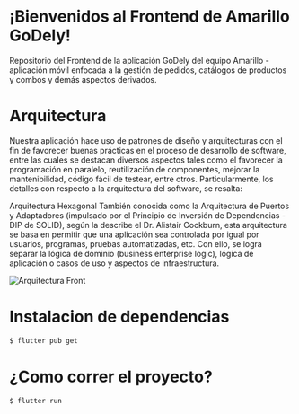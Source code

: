 # ¡Bienvenidos al Frontend de Amarillo GoDely!

Repositorio del Frontend de la aplicación GoDely del equipo Amarillo - aplicación móvil enfocada a la gestión de pedidos, catálogos de productos y combos y demás aspectos derivados.

# Arquitectura

Nuestra aplicación hace uso de patrones de diseño y arquitecturas con el fin de favorecer buenas prácticas en el proceso de desarrollo de software, entre las cuales se destacan diversos aspectos tales como el favorecer la programación en paralelo, reutilización de componentes, mejorar la mantenibilidad, código fácil de testear, entre otros. Particularmente, los detalles con respecto a la arquitectura del software, se resalta:

Arquitectura Hexagonal
También conocida como la Arquitectura de Puertos y Adaptadores (impulsado por el Principio de Inversión de Dependencias - DIP de SOLID), según la describe el Dr. Alistair Cockburn, esta arquitectura se basa en permitir que una aplicación sea controlada por igual por usuarios, programas, pruebas automatizadas, etc. Con ello, se logra separar la lógica de dominio (business enterprise logic), lógica de aplicación o casos de uso y aspectos de infraestructura.

![Arquitectura Front](https://github.com/user-attachments/assets/74d86f80-063a-44f8-b98e-cbf68c565437)

# Instalacion de dependencias
```bash
$ flutter pub get
```

# ¿Como correr el proyecto?
```bash
$ flutter run
```

